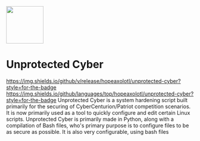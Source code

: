<img src="https://github.com/user-attachments/assets/ec5d3a19-0001-470e-8397-e40149cf59e6" width="100"/>

# Unprotected Cyber
https://img.shields.io/github/v/release/hopeaxolotl/unprotected-cyber?style=for-the-badge
https://img.shields.io/github/languages/top/hopeaxolotl/unprotected-cyber?style=for-the-badge
Unprotected Cyber is a system hardening script built primarily for the securing of CyberCenturion/Patriot competition scenarios. It is now primarily used as a tool to quickly configure and edit certain Linux scripts. 
Unprotected Cyber is primarily made in Python, along with a compilation of Bash files, who's primary purpose is to configure files to be as secure as possible. It is also very configurable, using bash files 
